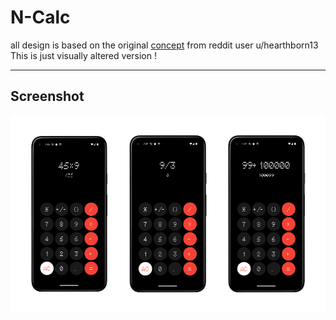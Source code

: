 # N-Calc

all design is based on the original [concept](https://www.reddit.com/r/NOTHING/comments/18xg433/ncalc_concept_design_for_nothing_os_calculator/) from reddit user u/hearthborn13 
This is just visually altered version !

---

## Screenshot

![gallery](Screenshots/nothing_gallery.png)
